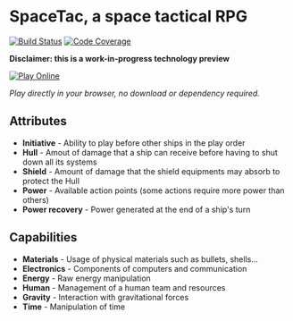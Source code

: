 # SpaceTac, a space tactical RPG

[![Build Status](https://travis-ci.org/thunderk/spacetac.svg?branch=master)](https://travis-ci.org/thunderk/spacetac)
[![Code Coverage](https://codecov.io/gh/thunderk/spacetac/branch/master/graph/badge.svg)](https://codecov.io/gh/thunderk/spacetac)

**Disclaimer: this is a work-in-progress technology preview**

[![Play Online](https://thunderk.net/spacetac/play.svg)](https://thunderk.net/spacetac/)

*Play directly in your browser, no download or dependency required.*

## Attributes

* **Initiative** - Ability to play before other ships in the play order
* **Hull** - Amout of damage that a ship can receive before having to shut down all its systems
* **Shield** - Amount of damage that the shield equipments may absorb to protect the Hull
* **Power** - Available action points (some actions require more power than others)
* **Power recovery** - Power generated at the end of a ship's turn

## Capabilities

* **Materials** - Usage of physical materials such as bullets, shells...
* **Electronics** - Components of computers and communication
* **Energy** - Raw energy manipulation
* **Human** - Management of a human team and resources
* **Gravity** - Interaction with gravitational forces
* **Time** - Manipulation of time
